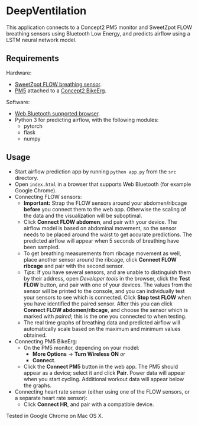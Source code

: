 # DeepVentilation

This application connects to a Concept2 PM5 monitor and SweetZpot FLOW breathing
sensors using Bluetooth Low Energy, and predicts airflow using a LSTM neural
network model. 

## Requirements

Hardware:

* [SweetZpot FLOW breathing sensor](https://www.sweetzpot.com/flow).
* [PM5](https://www.concept2.com/indoor-rowers/performance-monitors) attached to a [Concept2 BikeErg](https://www.concept2.com).

Software:

* [Web Bluetooth supported browser](https://caniuse.com/#feat=web-bluetooth).
* Python 3 for predicting airflow, with the following modules:
    - pytorch
    - flask
    - numpy



## Usage

* Start airflow prediction app by running `python app.py` from the `src`
  directory.
* Open `index.html` in a browser that supports Web Bluetooth (for example Google
  Chrome).
* Connecting FLOW sensors:
    * **Important:** Strap the FLOW sensors around your abdomen/ribcage **before**
      you connect them to the web app. Otherwise the scaling of the data and the
      visualization will be suboptimal.
    * Click **Connect FLOW abdomen**, and pair with your device. The airflow
      model is based on abdominal movement, so the sensor needs to be placed
      around the waist to get accurate predictions. The predicted airflow will
      appear when 5 seconds of breathing have been sampled.
    * To get breathing measurements from ribcage movement as well, place another
      sensor around the ribcage, click **Connect FLOW ribcage** and pair with the
      second sensor.
    - *Tips*: If you have several sensors, and are unable to distinguish them by their
      address, open *Developer tools* in the browser, click the **Test FLOW**
      button, and pair with one of your devices. The values from the sensor will
      be printed to the console, and you can individually test your sensors to
      see which is connected. Click **Stop test FLOW** when you have identified
      the paired sensor. After this you can click **Connect FLOW
      abdomen/ribcage**, and choose the sensor which is marked with *paired*;
      this is the one you connected to when testing.
    - The real time graphs of breathing data and predicted airflow will
      automatically scale based on the maximum and minimum values obtained.
* Connecting PM5 BikeErg:
    * On the PM5 monitor, depending on your model: 
        - **More Options**  -> **Turn Wireless ON** *or*
        - **Connect**.
    * Click the **Connect PM5** button in the web app. The PM5 should appear as
      a device; select it and click **Pair**. Power data will appear when you start
      cycling. Additional workout data will appear below the graphs.
* Connecting heart rate sensor (either using one of the FLOW sensors, or a
  separate heart rate sensor): 
  * Click **Connect HR**, and pair with a compatible device.



Tested in Google Chrome on Mac OS X.
